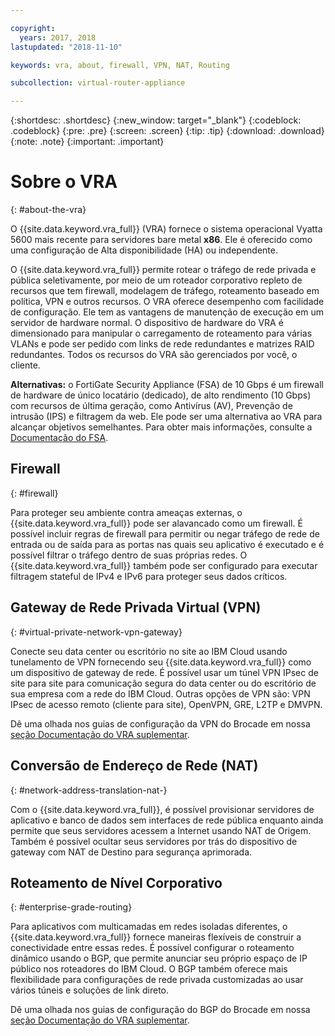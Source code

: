 ```yaml
---

copyright:
  years: 2017, 2018
lastupdated: "2018-11-10"

keywords: vra, about, firewall, VPN, NAT, Routing

subcollection: virtual-router-appliance

---
```


{:shortdesc: .shortdesc}
{:new_window: target="_blank"}
{:codeblock: .codeblock}
{:pre: .pre}
{:screen: .screen}
{:tip: .tip}
{:download: .download}
{:note: .note}
{:important: .important}

# Sobre o VRA
{: #about-the-vra}

O {{site.data.keyword.vra_full}} (VRA) fornece o sistema operacional Vyatta 5600 mais recente para servidores bare metal **x86**. Ele é oferecido como uma configuração de Alta disponibilidade (HA) ou independente.

O {{site.data.keyword.vra_full}} permite rotear o tráfego de rede privada e pública seletivamente, por meio de um roteador corporativo repleto de recursos que tem firewall, modelagem de tráfego, roteamento baseado em política, VPN e outros recursos. O VRA oferece desempenho com facilidade de configuração. Ele tem as vantagens de manutenção de execução em um servidor de hardware normal. O dispositivo de hardware do VRA é dimensionado para manipular o carregamento de roteamento para várias VLANs e pode ser pedido com links de rede redundantes e matrizes RAID redundantes. Todos os recursos do VRA são gerenciados por você, o cliente.

**Alternativas:** o FortiGate Security Appliance (FSA) de 10 Gbps é um firewall de hardware de único locatário (dedicado), de alto rendimento (10 Gbps) com recursos de última geração, como Antivírus (AV), Prevenção de intrusão (IPS) e filtragem da web. Ele pode ser uma alternativa ao VRA para alcançar objetivos semelhantes. Para obter mais informações, consulte a [Documentação do FSA](/docs/infrastructure/fortigate-10g?topic=fortigate-10g-getting-started).

## Firewall
{: #firewall}

Para proteger seu ambiente contra ameaças externas, o {{site.data.keyword.vra_full}} pode ser alavancado como um firewall. É possível incluir regras de firewall para permitir ou negar tráfego de rede de entrada ou de saída para as portas nas quais seu aplicativo é executado e é possível filtrar o tráfego dentro de suas próprias redes. O {{site.data.keyword.vra_full}} também pode ser configurado para executar filtragem stateful de IPv4 e IPv6 para proteger seus dados críticos.

## Gateway de Rede Privada Virtual (VPN)
{: #virtual-private-network-vpn-gateway}

Conecte seu data center ou escritório no site ao IBM Cloud usando tunelamento de VPN fornecendo seu {{site.data.keyword.vra_full}} como um dispositivo de gateway de rede. É possível usar um túnel VPN IPsec de site para site para comunicação segura do data center ou do escritório de sua empresa com a rede do IBM Cloud. Outras opções de VPN são: VPN IPsec de acesso remoto (cliente para site), OpenVPN, GRE, L2TP e DMVPN.

Dê uma olhada nos guias de configuração da VPN do Brocade em nossa [seção Documentação do VRA suplementar](/docs/infrastructure/virtual-router-appliance?topic=virtual-router-appliance-supplemental-vra-documentation).

## Conversão de Endereço de Rede (NAT)
{: #network-address-translation-nat-}

Com o {{site.data.keyword.vra_full}}, é possível provisionar servidores de aplicativo e banco de dados sem interfaces de rede pública enquanto ainda permite que seus servidores acessem a Internet usando NAT de Origem. Também é possível ocultar seus servidores por trás do dispositivo de gateway com NAT de Destino para segurança aprimorada.

## Roteamento de Nível Corporativo
{: #enterprise-grade-routing}

Para aplicativos com multicamadas em redes isoladas diferentes, o {{site.data.keyword.vra_full}} fornece maneiras flexíveis de construir a conectividade entre essas redes. É possível configurar o roteamento dinâmico usando o BGP, que permite anunciar seu próprio espaço de IP público nos roteadores do IBM Cloud. O BGP também oferece mais flexibilidade para configurações de rede privada customizadas ao usar vários túneis e soluções de link direto.

Dê uma olhada nos guias de configuração do BGP do Brocade em nossa [seção Documentação do VRA suplementar](/docs/infrastructure/virtual-router-appliance?topic=virtual-router-appliance-supplemental-vra-documentation).
